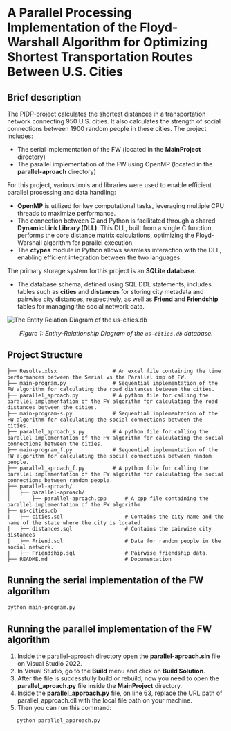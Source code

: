 # A Parallel Processing Implementation of the Floyd-Warshall Algorithm for Optimizing Shortest Transportation Routes Between U.S. Cities

## Brief description
The PIDP-project calculates the shortest distances in a transportation network connecting 950 U.S. cities. It also calculates the strength of social connections between 1900 random people in these cities.
The project includes:
- The serial implementation of the FW (located in the **MainProject** directory)
- The parallel implementation of the FW using OpenMP (located in the **parallel-aproach** directory)

For this project, various tools and libraries were used to enable efficient parallel processing and data handling:
- **OpenMP** is utilized for key computational tasks, leveraging multiple CPU threads to maximize performance.
- The connection between C and Python is facilitated through a shared **Dynamic Link Library (DLL)**. This DLL, built from a single C function, performs the core distance matrix calculations, optimizing the Floyd-Warshall algorithm for parallel execution.
- The **ctypes** module in Python allows seamless interaction with the DLL, enabling efficient integration between the two languages.

The primary storage system forthis project is an **SQLite database**.
- The database schema, defined using SQL DDL statements, includes tables such as **cities** and **distances** for storing city metadata and pairwise city distances, respectively, as well as **Friend** and **Friendship** tables for managing the social network data.

![The Entity Relation Diagram of the us-cities.db](https://drive.usercontent.google.com/download?id=1fIih_oUdFxqWFERXnZEY9IcyyQt0fWlZ&export=view&authuser=0)
<p align="center"><i>Figure 1: Entity-Relationship Diagram of the <code>us-cities.db</code> database.</i></p>

## Project Structure
```                   
├── Results.xlsx                  # An excel file containing the time performances between the Serial vs the Parallel imp of FW.
├── main-program.py               # Sequential implementation of the FW algorithm for calculating the road distances between the cities.
├── parallel_aproach.py           # A python file for calling the parallel implementation of the FW algorithm for calculating the road distances between the cities.
├── main-program-s.py             # Sequential implementation of the FW algorithm for calculating the social connections between the cities.
├── parallel_aproach_s.py         # A python file for calling the parallel implementation of the FW algorithm for calculating the social connections between the cities.
├── main-program_f.py             # Sequential implementation of the FW algorithm for calculating the social connections between random people.
├── parallel_aproach_f.py         # A python file for calling the parallel implementation of the FW algorithm for calculating the social connections between random people.
├── parallel-aproach/
│   ├── parallel-aproach/
│       ├── parallel-aproach.cpp      # A cpp file containing the parallel implementation of the FW algorithm   
├── us-cities.db
|   ├── cities.sql                    # Contains the city name and the name of the state where the city is located
|   ├── distances.sql                 # Contains the pairwise city distances
|   ├── Friend.sql                    # Data for random people in the social network.
|   ├── Friendship.sql                # Pairwise friendship data.
├── README.md                         # Documentation
```

## Running the serial implementation of the FW algorithm
```sh
python main-program.py
```

## Running the parallel implementation of the FW algorithm

1. Inside the parallel-aproach directory open the **parallel-aproach.sln** file on Visual Studio 2022.
2. In Visual Studio, go to the **Build** menu and click on **Build Solution**.
3. After the file is successfully build or rebuild, now you need to open the **parallel_aproach.py** file inside the **MainProject** directory.
4. Inside the **parallel_approach.py** file, on line 63, replace the URL path of parallel_approach.dll with the local file path on your machine.
5. Then you can run this command:
```sh
   python parallel_approach.py
```
